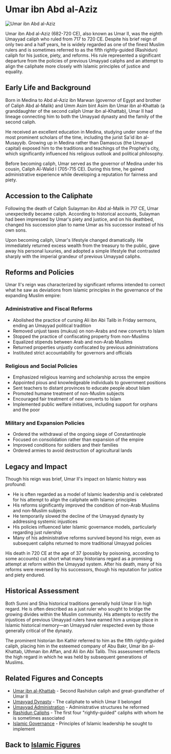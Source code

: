 # Umar ibn Abd al-Aziz

![Umar ibn Abd al-Aziz](../../images/umar_ii.jpg)

Umar ibn Abd al-Aziz (682-720 CE), also known as Umar II, was the eighth Umayyad caliph who ruled from 717 to 720 CE. Despite his brief reign of only two and a half years, he is widely regarded as one of the finest Muslim rulers and is sometimes referred to as the fifth rightly-guided (Rashidun) caliph for his justice, piety, and reforms. His rule represented a significant departure from the policies of previous Umayyad caliphs and an attempt to align the caliphate more closely with Islamic principles of justice and equality.

## Early Life and Background

Born in Medina to Abd al-Aziz ibn Marwan (governor of Egypt and brother of Caliph Abd al-Malik) and Umm Asim bint Asim ibn Umar ibn al-Khattab (a granddaughter of the second caliph Umar ibn al-Khattab), Umar II had lineage connecting him to both the Umayyad dynasty and the family of the second caliph.

He received an excellent education in Medina, studying under some of the most prominent scholars of the time, including the jurist Sa'id ibn al-Musayyib. Growing up in Medina rather than Damascus (the Umayyad capital) exposed him to the traditions and teachings of the Prophet's city, which significantly influenced his religious outlook and political philosophy.

Before becoming caliph, Umar served as the governor of Medina under his cousin, Caliph Al-Walid I (705-715 CE). During this time, he gained administrative experience while developing a reputation for fairness and piety.

## Accession to the Caliphate

Following the death of Caliph Sulayman ibn Abd al-Malik in 717 CE, Umar unexpectedly became caliph. According to historical accounts, Sulayman had been impressed by Umar's piety and justice, and on his deathbed, changed his succession plan to name Umar as his successor instead of his own sons.

Upon becoming caliph, Umar's lifestyle changed dramatically. He immediately returned excess wealth from the treasury to the public, gave away his personal luxuries, and adopted a simple lifestyle that contrasted sharply with the imperial grandeur of previous Umayyad caliphs.

## Reforms and Policies

Umar II's reign was characterized by significant reforms intended to correct what he saw as deviations from Islamic principles in the governance of the expanding Muslim empire:

### Administrative and Fiscal Reforms

- Abolished the practice of cursing Ali ibn Abi Talib in Friday sermons, ending an Umayyad political tradition
- Removed unjust taxes (mukus) on non-Arabs and new converts to Islam
- Stopped the practice of confiscating property from non-Muslims
- Equalized stipends between Arab and non-Arab Muslims
- Returned properties unjustly confiscated by previous administrations
- Instituted strict accountability for governors and officials

### Religious and Social Policies

- Emphasized religious learning and scholarship across the empire
- Appointed pious and knowledgeable individuals to government positions
- Sent teachers to distant provinces to educate people about Islam
- Promoted humane treatment of non-Muslim subjects
- Encouraged fair treatment of new converts to Islam
- Implemented public welfare initiatives, including support for orphans and the poor

### Military and Expansion Policies

- Ordered the withdrawal of the ongoing siege of Constantinople
- Focused on consolidation rather than expansion of the empire
- Improved conditions for soldiers and their families
- Ordered armies to avoid destruction of agricultural lands

## Legacy and Impact

Though his reign was brief, Umar II's impact on Islamic history was profound:

- He is often regarded as a model of Islamic leadership and is celebrated for his attempt to align the caliphate with Islamic principles
- His reforms significantly improved the condition of non-Arab Muslims and non-Muslim subjects
- He temporarily slowed the decline of the Umayyad dynasty by addressing systemic injustices
- His policies influenced later Islamic governance models, particularly regarding just rulership
- Many of his administrative reforms survived beyond his reign, even as subsequent caliphs returned to more traditional Umayyad policies

His death in 720 CE at the age of 37 (possibly by poisoning, according to some accounts) cut short what many historians regard as a promising attempt at reform within the Umayyad system. After his death, many of his reforms were reversed by his successors, though his reputation for justice and piety endured.

## Historical Assessment

Both Sunni and Shia historical traditions generally hold Umar II in high regard. He is often described as a just ruler who sought to bridge the growing divides within the Muslim community. His attempts to rectify the injustices of previous Umayyad rulers have earned him a unique place in Islamic historical memory—an Umayyad ruler respected even by those generally critical of the dynasty.

The prominent historian Ibn Kathir referred to him as the fifth rightly-guided caliph, placing him in the esteemed company of Abu Bakr, Umar ibn al-Khattab, Uthman ibn Affan, and Ali ibn Abi Talib. This assessment reflects the high regard in which he was held by subsequent generations of Muslims.

## Related Figures and Concepts

- [Umar ibn al-Khattab](./umar.md) - Second Rashidun caliph and great-grandfather of Umar II
- [Umayyad Dynasty](../history/umayyad_dynasty.md) - The caliphate to which Umar II belonged
- [Umayyad Administration](../history/umayyad_administration.md) - Administrative structures he reformed
- [Rashidun Caliphs](./rashidun_caliphs.md) - The first four "rightly-guided" caliphs with whom he is sometimes associated
- [Islamic Governance](../beliefs/social_ethics.md) - Principles of Islamic leadership he sought to implement

## Back to [Islamic Figures](./README.md)

